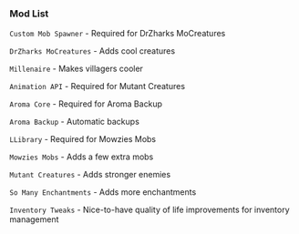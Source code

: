 ### Mod List
`Custom Mob Spawner` - Required for DrZharks MoCreatures

`DrZharks MoCreatures` - Adds cool creatures

`Millenaire` - Makes villagers cooler

`Animation API` - Required for Mutant Creatures

`Aroma Core` - Required for Aroma Backup

`Aroma Backup` - Automatic backups

`LLibrary` - Required for Mowzies Mobs

`Mowzies Mobs` - Adds a few extra mobs

`Mutant Creatures` - Adds stronger enemies

`So Many Enchantments` - Adds more enchantments

`Inventory Tweaks` - Nice-to-have quality of life improvements for inventory management